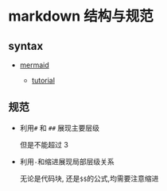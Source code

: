 # markdown 结构与规范

## syntax

- [mermaid](https://github.com/mermaid-js/mermaid)

  - [tutorial](https://mermaid-js.github.io/mermaid/#/)

## 规范

- 利用`#` 和 `##` 展现主要层级

  但是不能超过 3

- 利用`-`和缩进展现局部层级关系

  无论是代码块, 还是`$$`的公式,均需要注意缩进
